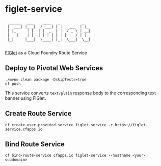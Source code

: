 # figlet-service

```
  _____   ___    ____   _          _   
 |  ___| |_ _|  / ___| | |   ___  | |_ 
 | |_     | |  | |  _  | |  / _ \ | __|
 |  _|    | |  | |_| | | | |  __/ | |_ 
 |_|     |___|  \____| |_|  \___|  \__|
                                                      
```

[FIGlet](https://en.wikipedia.org/wiki/FIGlet) as a Cloud Foundry Route Service

## Deploy to Pivotal Web Services

```
./mvnw clean package -DskipTests=true
cf push
```

This service converts `text/plain` response body to the corresponding text banner using FIGlet.

## Create Route Service

```
cf create-user-provided-service figlet-service -r https://figlet-service.cfapps.io
```

## Bind Route Service

```
cf bind-route-service cfapps.io figlet-service --hostname <your-subdomain>
```